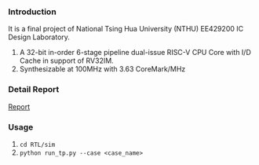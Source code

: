 ### Introduction
It is a final project of National Tsing Hua University (NTHU) EE429200 IC Design Laboratory.
1. A 32-bit in-order 6-stage pipeline dual-issue RISC-V CPU Core with I/D Cache in support of RV32IM.
2. Synthesizable at 100MHz with 3.63 CoreMark/MHz

### Detail Report
[Report][1]

[1]: https://github.com/chenjunhao0315/riscv/blob/main/DOC/G18_finalproject.pdf

### Usage
1. `cd RTL/sim`
2. `python run_tp.py --case <case_name>`

